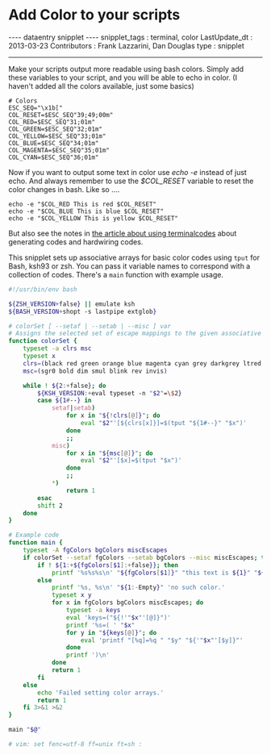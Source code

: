 # Add Color to your scripts

\-\-\-- dataentry snipplet \-\-\-- snipplet_tags : terminal, color
LastUpdate_dt : 2013-03-23 Contributors : Frank Lazzarini, Dan Douglas
type : snipplet

------------------------------------------------------------------------

Make your scripts output more readable using bash colors. Simply add
these variables to your script, and you will be able to echo in color.
(I haven't added all the colors available, just some basics)

    # Colors
    ESC_SEQ="\x1b["
    COL_RESET=$ESC_SEQ"39;49;00m"
    COL_RED=$ESC_SEQ"31;01m"
    COL_GREEN=$ESC_SEQ"32;01m"
    COL_YELLOW=$ESC_SEQ"33;01m"
    COL_BLUE=$ESC_SEQ"34;01m"
    COL_MAGENTA=$ESC_SEQ"35;01m"
    COL_CYAN=$ESC_SEQ"36;01m"

Now if you want to output some text in color use *echo -e* instead of
just echo. And always remember to use the *\$COL_RESET* variable to
reset the color changes in bash. Like so \....

    echo -e "$COL_RED This is red $COL_RESET"
    echo -e "$COL_BLUE This is blue $COL_RESET"
    echo -e "$COL_YELLOW This is yellow $COL_RESET"

But also see the notes in [the article about using
terminalcodes](../scripting/terminalcodes.md) about generating codes and
hardwiring codes.

This snipplet sets up associative arrays for basic color codes using
`tput` for Bash, ksh93 or zsh. You can pass it variable names to
correspond with a collection of codes. There's a `main` function with
example usage.

``` bash
#!/usr/bin/env bash

${ZSH_VERSION+false} || emulate ksh
${BASH_VERSION+shopt -s lastpipe extglob}

# colorSet [ --setaf | --setab | --misc ] var
# Assigns the selected set of escape mappings to the given associative array names.
function colorSet {
    typeset -a clrs msc
    typeset x
    clrs=(black red green orange blue magenta cyan grey darkgrey ltred ltgreen yellow ltblue ltmagenta ltcyan white)
    msc=(sgr0 bold dim smul blink rev invis)

    while ! ${2:+false}; do
        ${KSH_VERSION:+eval typeset -n "$2"=\$2}
        case ${1#--} in
            setaf|setab)
                for x in "${!clrs[@]}"; do
                    eval "$2"'[${clrs[x]}]=$(tput "${1#--}" "$x")'
                done
                ;;
            misc)
                for x in "${msc[@]}"; do
                    eval "$2"'[$x]=$(tput "$x")'
                done
                ;;
            *)
                return 1
        esac
        shift 2
    done
}

# Example code
function main {
    typeset -A fgColors bgColors miscEscapes
    if colorSet --setaf fgColors --setab bgColors --misc miscEscapes; then
        if ! ${1:+${fgColors[$1]:+false}}; then
            printf '%s%s%s\n' "${fgColors[$1]}" "this text is ${1}" "${miscEscapes[sgr0]}" >&3
        else
            printf '%s, %s\n' "${1:-Empty}" 'no such color.'
            typeset x y
            for x in fgColors bgColors miscEscapes; do
                typeset -a keys
                eval 'keys=("${!'"$x"'[@]}")'
                printf '%s=( ' "$x"
                for y in "${keys[@]}"; do
                    eval 'printf "[%q]=%q " "$y" "${'"$x"'[$y]}"'
                done
                printf ')\n'
            done
            return 1
        fi
    else
        echo 'Failed setting color arrays.'
        return 1
    fi 3>&1 >&2
}

main "$@"

# vim: set fenc=utf-8 ff=unix ft=sh :
```
